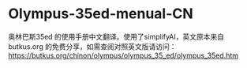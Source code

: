 # Olympus-35ed-menual-CN
奥林巴斯35ed 的使用手册中文翻译。使用了simplifyAI，英文原本来自 butkus.org 的免费分享，如需查阅对照英文版请访问：https://butkus.org/chinon/olympus/olympus_35_ed/olympus_35ed.htm

